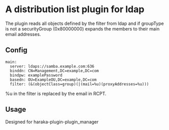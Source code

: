 # A distribution list plugin for ldap

The plugin reads all objects defined by the filter
from ldap and if groupType is not a securityGroup (0x80000000)
expands the members to their main email addresses.

## Config

```
main:
  server: ldaps://samba.example.com:636
  binddn: CN=Management,DC=example,DC=com
  bindpw: examplePassword
  basedn: OU=ExampleOU,DC=example,DC=com
  filter: (&(objectClass=group)(|(mail=%u)(proxyAddresses=%u)))
```

%u in the filter is replaced by the email in RCPT.


## Usage

Designed for haraka-plugin-plugin_manager